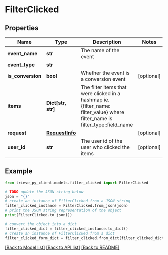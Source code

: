 # FilterClicked


## Properties

Name | Type | Description | Notes
------------ | ------------- | ------------- | -------------
**event_name** | **str** | The name of the event | 
**event_type** | **str** |  | 
**is_conversion** | **bool** | Whether the event is a conversion event | [optional] 
**items** | **Dict[str, str]** | The filter items that were clicked in a hashmap ie. {filter_name: filter_value} where filter_name is filter_type::field_name | 
**request** | [**RequestInfo**](RequestInfo.md) |  | [optional] 
**user_id** | **str** | The user id of the user who clicked the items | [optional] 

## Example

```python
from trieve_py_client.models.filter_clicked import FilterClicked

# TODO update the JSON string below
json = "{}"
# create an instance of FilterClicked from a JSON string
filter_clicked_instance = FilterClicked.from_json(json)
# print the JSON string representation of the object
print(FilterClicked.to_json())

# convert the object into a dict
filter_clicked_dict = filter_clicked_instance.to_dict()
# create an instance of FilterClicked from a dict
filter_clicked_form_dict = filter_clicked.from_dict(filter_clicked_dict)
```
[[Back to Model list]](../README.md#documentation-for-models) [[Back to API list]](../README.md#documentation-for-api-endpoints) [[Back to README]](../README.md)


